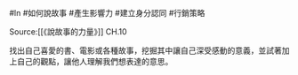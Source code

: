 #ln #如何說故事 #產生影響力 #建立身分認同 #行銷策略 

Source:[[《說故事的力量》]] CH.10

找出自己喜愛的書、電影或各種故事，挖掘其中讓自己深受感動的意義，並試著加上自己的觀點，讓他人理解我們想表達的意思。